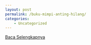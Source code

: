 ```yaml
---
layout: post
permalink: /buku-mimpi-anting-hilang/
categories:
    - Uncategorized
---
```


[Baca Selengkapnya](/10)